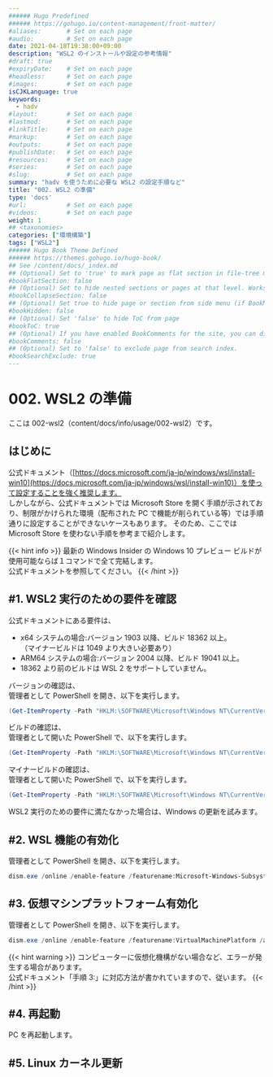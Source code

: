 ```yaml
---
###### Hugo Predefined
###### https://gohugo.io/content-management/front-matter/
#aliases:       # Set on each page
#audio:         # Set on each page
date: 2021-04-18T19:38:00+09:00
description: "WSL2 のインストールや設定の参考情報"
#draft: true
#expiryDate:    # Set on each page 
#headless:      # Set on each page
#images:        # Set on each page
isCJKLanguage: true
keywords:
  - hadv
#layout:        # Set on each page
#lastmod:       # Set on each page
#linkTitle:     # Set on each page
#markup:        # Set on each page
#outputs:       # Set on each page
#publishDate:   # Set on each page
#resources:     # Set on each page
#series:        # Set on each page
#slug:          # Set on each page
summary: "hadv を使うために必要な WSL2 の設定手順など"
title: "002. WSL2 の準備"
type: 'docs'
#url:           # Set on each page
#videos:        # Set on each page
weight: 1
## <taxonomies>
categories: ["環境構築"]
tags: ["WSL2"]
###### Hugo Book Theme Defined
###### https://themes.gohugo.io/hugo-book/
## See /content/docs/_index.md
## (Optional) Set to 'true' to mark page as flat section in file-tree menu (if BookMenuBundle not set)
#bookFlatSection: false
## (Optional) Set to hide nested sections or pages at that level. Works only with file-tree menu mode
#bookCollapseSection: false
## (Optional) Set true to hide page or section from side menu (if BookMenuBundle not set)
#bookHidden: false
## (Optional) Set 'false' to hide ToC from page
#bookToC: true
## (Optional) If you have enabled BookComments for the site, you can disable it for specific pages.
#bookComments: false
## (Optional) Set to 'false' to exclude page from search index.
#bookSearchExclude: true
---
```


# 002. WSL2 の準備

ここは 002-wsl2（content/docs/info/usage/002-wsl2）です。

## はじめに

公式ドキュメント（[https://docs.microsoft.com/ja-jp/windows/wsl/install-win10](https://docs.microsoft.com/ja-jp/windows/wsl/install-win10)）を使って設定することを強く推奨します。  
しかしながら、公式ドキュメントでは Microsoft Store を開く手順が示されており、制限がかけられた環境（配布された PC で機能が削られている等）では手順通りに設定することができないケースもあります。
そのため、ここでは Microsoft Store を使わない手順を参考まで紹介します。

{{< hint info >}}
最新の Windows Insider の Windows 10 プレビュー ビルドが使用可能ならば１コマンドで全て完結します。  
公式ドキュメントを参照してください。
{{< /hint >}}

## #1. WSL2 実行のための要件を確認

公式ドキュメントにある要件は、
- x64 システムの場合:バージョン 1903 以降、ビルド 18362 以上。  
（マイナービルドは 1049 より大きい必要あり）
- ARM64 システムの場合:バージョン 2004 以降、ビルド 19041 以上。
- 18362 より前のビルドは WSL 2 をサポートしていません。

バージョンの確認は、  
管理者として PowerShell を開き、以下を実行します。
```ps1 {linenos=table,linenostart=1}
(Get-ItemProperty -Path "HKLM:\SOFTWARE\Microsoft\Windows NT\CurrentVersion" -Name ReleaseId).ReleaseID
```
ビルドの確認は、  
管理者として開いた PowerShell で、以下を実行します。
```ps1 {linenos=table,linenostart=1}
(Get-ItemProperty -Path "HKLM:\SOFTWARE\Microsoft\Windows NT\CurrentVersion" -Name CurrentBuild).CurrentBuild
```
マイナービルドの確認は、  
管理者として開いた PowerShell で、以下を実行します。
```ps1 {linenos=table,linenostart=1}
(Get-ItemProperty -Path "HKLM:\SOFTWARE\Microsoft\Windows NT\CurrentVersion" -Name UBR).UBR
```

WSL2 実行のための要件に満たなかった場合は、Windows の更新を試みます。

## #2. WSL 機能の有効化

管理者として PowerShell を開き、以下を実行します。
```ps1 {linenos=table,linenostart=1}
dism.exe /online /enable-feature /featurename:Microsoft-Windows-Subsystem-Linux /all /norestart
```

## #3. 仮想マシンプラットフォーム有効化

管理者として PowerShell を開き、以下を実行します。
```ps1 {linenos=table,linenostart=1}
dism.exe /online /enable-feature /featurename:VirtualMachinePlatform /all /norestart
```
{{< hint warning >}}
コンピューターに仮想化機構がない場合など、エラーが発生する場合があります。  
公式ドキュメント「手順 3:」に対応方法が書かれていますので、従います。
{{< /hint >}}

## #4. 再起動

PC を再起動します。

## #5. Linux カーネル更新

